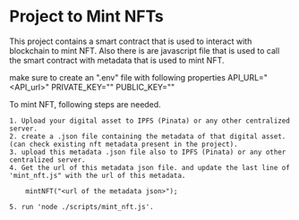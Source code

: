 # Project to Mint NFTs

This project contains a smart contract that is used to interact with blockchain to mint NFT.
Also there is are javascript file that is used to call the smart contract with metadata that is used to mint NFT.

make sure to create an ".env" file with following properties
API_URL="<API_url>"
PRIVATE_KEY="<metamask account private key>"
PUBLIC_KEY="<metamask public key>"

To mint NFT, following steps are needed.

```shell
1. Upload your digital asset to IPFS (Pinata) or any other centralized server.
2. create a .json file containing the metadata of that digital asset. (can check existing nft metadata present in the project).
3. upload this metadata .json file also to IPFS (Pinata) or any other centralized server.
4. Get the url of this metadata json file. and update the last line of 'mint_nft.js" with the url of this metadata.

    mintNFT("<url of the metadata json>");

5. run 'node ./scripts/mint_nft.js'. 
```

